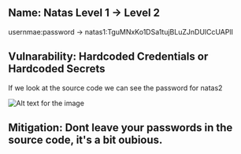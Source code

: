 ## Name: Natas Level 1 → Level 2

usernmae:password -> natas1:TguMNxKo1DSa1tujBLuZJnDUlCcUAPlI

## Vulnarability: Hardcoded Credentials or Hardcoded Secrets

If we look at the source code we can see the password for natas2

![Alt text for the image]()

## Mitigation: Dont leave your passwords in the source code, it's a bit oubious.

